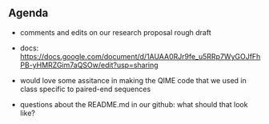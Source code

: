 ## Agenda
- comments and edits on our research proposal rough draft
- docs: https://docs.google.com/document/d/1AUAA0RJr9fe_u5RRp7WyGOJfFhPB-yHMRZGim7aQSOw/edit?usp=sharing

- would love some assitance in making the QIME code that we used in class specific to paired-end sequences
- questions about the README.md in our github: what should that look like?
